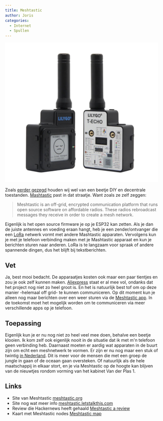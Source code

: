 ```yaml
---
title: Meshtastic
author: Joris
categories:
  - Internet
  - Spullen
---
```


![Meshtastic ding](../assets/posts/mashtastic-ding.jpg)

Zoals [eerder gezegd](/Scuttlebutt) houden wij wel van een beetje DIY en decentrale toestanden. [Mashtastic](https://meshtastic.org) past in dat straatje. Want zoals ze zelf zeggen:

> Meshtastic is an off-grid, encrypted communication platform that runs open source software on affordable radios. These radios rebroadcast messages they receive in order to create a mesh network.

Eigenlijk is het open source firmware je op je ESP32 kan zetten. Als je dan de juiste antennes en voeding eraan hangt, heb je een zender/ontvanger die een [LoRa](https://internetofthingsnederland.nl/kennisbank/netwerken/lora/) netwerk vormt met andere Mashtastic apparaten. Vervolgens kun je met je telefoon verbinding maken met je Mashtastic apparaat en kun je berichten sturen naar anderen. LoRa is te langzaam voor spraak of andere spannende dingen, dus het blijft bij tekstberichten.

## Vet

Ja, best mooi bedacht. De apparaatjes kosten ook maar een paar tientjes en zou je ook zelf kunnen maken. [Aliexpress](https://nl.aliexpress.com/wholesale?SearchText=meshtastic) staat er al mee vol, ondanks dat het project nog niet zo heel groot is. En het is natuurlijk best tof om op deze manier -helemaal off grid- te kunnen communiceren. Op dit moment kun je alleen nog maar berichten over een weer sturen via de [Meshtastic app](https://meshtastic.org/docs/software/apple/). In de toekomst moet het mogelijk worden om te communiceren via meer verschillende apps op je telefoon.

## Toepassing

Eigenlijk kun je er nu nog niet zo heel veel mee doen, behalve een beetje klooien. Ik kom zelf ook eigenlijk nooit in de situatie dat ik met m'n telefoon geen verbinding heb. Daarnaast moeten er aardig wat apparaten in de buurt zijn om echt een meshnetwerk te vormen. Er zijn er nu nog maar een stuk of twintig [in Nederland](https://canvis.app/meshtastic-map). Dit is meer voor de mensen die met een groep de jungle in gaan of de oceaan gaan oversteken. Of natuurlijk als de hele maatschappij in elkaar stort, en je via Meshtastic op de hoogte kan blijven van de nieuwtjes rondom vorming van het kabinet Van der Plas 1.

## Links

- Site van Meshtastic [meshtastic.org](https://meshtastic.org)
- Site nog wat meer info [meshtastic.letstalkthis.com](https://meshtastic.letstalkthis.com/)
- Review die Hackernews heeft gehaald [Meshtastic a review](https://tylercipriani.com/blog/2022/07/31/meshtastic-a-review/)
- Kaart met Meshtastic nodes [Meshtastic map](https://canvis.app/meshtastic-map)
